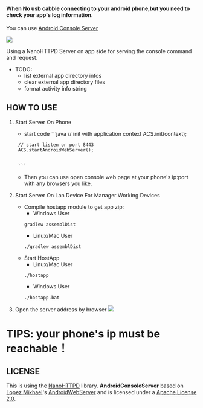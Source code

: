 

#### When No usb cabble connecting to your android phone,but you need to check your app's log information. 

You can use [Android Console Server](https://github.com/suntabu/AndroidConsoleServer)


 
 
 
 ![](https://coding.net/u/suntabu/p/AndroidConsoleServer/git/raw/master/help.png)
 
 Using a NanoHTTPD Server on app side for serving the console command and request.
 
 - TODO:
    - list external app directory infos
    - clear external app directory files
    - format activity info string

HOW TO USE
-----

1. Start Server On Phone
    -    start code
        ```java
        // init with application context
        ACS.init(context);
        
        // start listen on port 8443
        ACS.startAndroidWebServer();
          
            
        ```
    -    Then you can use open console web page at your phone's ip:port with any browsers you like.

2. Start Server On Lan Device For Manager Working Devices  
	- Compile hostapp module to get app zip:
		-	Windows User
		```
		gradlew assemblDist
		```
		-	Linux/Mac User
		```
		./gradlew assemblDist
		```
	- Start HostApp
		-	Linux/Mac User
		```
		./hostapp 
		```
		-	Windows User
		```
		./hostapp.bat
		```

3. Open the server address by browser
    ![](https://dn-coding-net-production-pp.qbox.me/ecf8a2dd-faf0-40c1-a5a7-4bba420b2e01.png)





TIPS: your phone's ip must be reachable！
===

LICENSE
-----
This is using the [NanoHTTPD](https://github.com/NanoHttpd/nanohttpd) library.
**AndroidConsoleServer** based on [Lopez Mikhael](http://mikhaellopez.com/)'s  [AndroidWebServer](https://github.com/lopspower/AndroidWebServer) and is licensed under a [Apache License 2.0](http://www.apache.org/licenses/LICENSE-2.0).